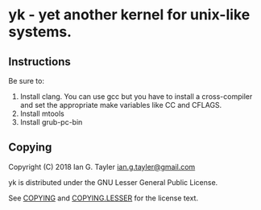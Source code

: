 # yk - yet another kernel for unix-like systems.

## Instructions

Be sure to:

1. Install clang. You can use gcc but you have to install a cross-compiler and set
the appropriate make variables like CC and CFLAGS.
2. Install mtools
3. Install grub-pc-bin

## Copying

Copyright (C) 2018 Ian G. Tayler <ian.g.tayler@gmail.com>

yk is distributed under the GNU Lesser General Public License.

See [COPYING](/COPYING) and [COPYING.LESSER](/COPYING.LESSER) for the license text.
